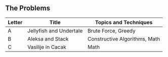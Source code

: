 ## The Problems

|  Letter | Title                     | Topics and Techniques       |
|---------|---------------------------|-----------------------------|
|  A | Jellyfish and Undertale        | Brute Force, Greedy                  |
|  B | Aleksa and Stack         | Constructive Algorithms, Math              |
|  C | Vasilije in Cacak         | Math           |





